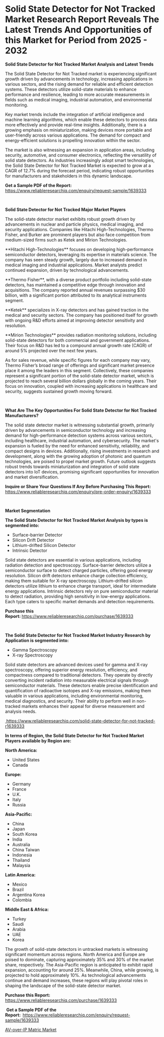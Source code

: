 <p><h1>Solid State Detector for Not Tracked Market Research Report Reveals The Latest Trends And Opportunities of this Market for Period from 2025 - 2032</h1></p><p><strong>Solid State Detector for Not Tracked Market Analysis and Latest Trends</strong></p>
<p><p>The Solid State Detector for Not Tracked market is experiencing significant growth driven by advancements in technology, increasing applications in various sectors, and the rising demand for reliable and efficient detection systems. These detectors utilize solid-state materials to enhance performance and resilience, leading to more accurate measurements in fields such as medical imaging, industrial automation, and environmental monitoring.</p><p>Key market trends include the integration of artificial intelligence and machine learning algorithms, which enable these detectors to process data more effectively and provide real-time insights. Additionally, there is a growing emphasis on miniaturization, making devices more portable and user-friendly across various applications. The demand for compact and energy-efficient solutions is propelling innovation within the sector.</p><p>The market is also witnessing an expansion in application areas, including security, automotive, and consumer electronics, reflecting the versatility of solid state detectors. As industries increasingly adopt smart technologies, the Solid State Detector for Not Tracked Market is expected to grow at a CAGR of 12.7% during the forecast period, indicating robust opportunities for manufacturers and stakeholders in this dynamic landscape.</p></p>
<p><strong>Get a Sample PDF of the Report:&nbsp;</strong> <a href="https://www.reliableresearchiq.com/enquiry/request-sample/1639333?utm_campaign=1743&utm_medium=2&utm_source=Github&utm_content=ia&utm_term=12022025&utm_id=solid-state-detector-for-not-tracked">https://www.reliableresearchiq.com/enquiry/request-sample/1639333</a></p>
<p>&nbsp;</p>
<p><strong>Solid State Detector for Not Tracked Major Market Players</strong></p>
<p><p>The solid-state detector market exhibits robust growth driven by advancements in nuclear and particle physics, medical imaging, and security applications. Companies like Hitachi High-Technologies, Thermo Fisher, and Burker are prominent players but also face competition from medium-sized firms such as Ketek and Mirion Technologies.</p><p>**Hitachi High-Technologies** focuses on developing high-performance semiconductor detectors, leveraging its expertise in materials science. The company has seen steady growth, largely due to increased demand in medical imaging and industrial applications. Market analysts predict continued expansion, driven by technological advancements.</p><p>**Thermo Fisher**, with a diverse product portfolio including solid-state detectors, has maintained a competitive edge through innovation and acquisitions. The company reported annual revenues surpassing $30 billion, with a significant portion attributed to its analytical instruments segment.</p><p>**Ketek** specializes in X-ray detectors and has gained traction in the medical and security sectors. The company has positioned itself for growth with ongoing R&D efforts aimed at improving detector sensitivity and resolution.</p><p>**Mirion Technologies** provides radiation monitoring solutions, including solid-state detectors for both commercial and government applications. Their focus on R&D has led to a compound annual growth rate (CAGR) of around 5% projected over the next few years.</p><p>As for sales revenue, while specific figures for each company may vary, Thermo Fisher’s broad range of offerings and significant market presence place it among the leaders in this segment. Collectively, these companies represent a significant portion of the solid-state detector market, which is projected to reach several billion dollars globally in the coming years. Their focus on innovation, coupled with increasing applications in healthcare and security, suggests sustained growth moving forward.</p></p>
<p>&nbsp;</p>
<p><strong>What Are The Key Opportunities For Solid State Detector for Not Tracked Manufacturers?</strong></p>
<p><p>The solid state detector market is witnessing substantial growth, primarily driven by advancements in semiconductor technology and increasing demand for high-performance detection systems across various sectors, including healthcare, industrial automation, and cybersecurity. The market's expansion is fueled by the need for enhanced sensitivity, reliability, and compact designs in devices. Additionally, rising investments in research and development, along with the growing adoption of photonic and quantum technologies, are poised to propel market growth. Future outlook suggests robust trends towards miniaturization and integration of solid state detectors into IoT devices, promising significant opportunities for innovation and market diversification.</p></p>
<p><strong>Inquire or Share Your Questions If Any Before Purchasing This Report:</strong> <a href="https://www.reliableresearchiq.com/enquiry/pre-order-enquiry/1639333?utm_campaign=1743&utm_medium=2&utm_source=Github&utm_content=ia&utm_term=12022025&utm_id=solid-state-detector-for-not-tracked">https://www.reliableresearchiq.com/enquiry/pre-order-enquiry/1639333</a></p>
<p>&nbsp;</p>
<p><strong>Market Segmentation</strong></p>
<p><strong>The Solid State Detector for Not Tracked Market Analysis by types is segmented into:</strong></p>
<p><ul><li>Surface-barrier Detector</li><li>Silicon Drift Detector</li><li>Lithium-drifted Silicon Detector</li><li>Intrinsic Detector</li></ul></p>
<p><p>Solid state detectors are essential in various applications, including radiation detection and spectroscopy. Surface-barrier detectors utilize a semiconductor surface to detect charged particles, offering good energy resolution. Silicon drift detectors enhance charge collection efficiency, making them suitable for X-ray spectroscopy. Lithium-drifted silicon detectors utilize lithium to enhance charge transport, ideal for intermediate energy applications. Intrinsic detectors rely on pure semiconductor material to detect radiation, providing high sensitivity in low-energy applications. Each type caters to specific market demands and detection requirements.</p></p>
<p><strong>Purchase this Report:&nbsp;</strong><a href="https://www.reliableresearchiq.com/purchase/1639333?utm_campaign=1743&utm_medium=2&utm_source=Github&utm_content=ia&utm_term=12022025&utm_id=solid-state-detector-for-not-tracked">https://www.reliableresearchiq.com/purchase/1639333</a></p>
<p>&nbsp;</p>
<p><strong>The Solid State Detector for Not Tracked Market Industry Research by Application is segmented into:</strong></p>
<p><ul><li>Gamma Spectroscopy</li><li>X-ray Spectroscopy</li></ul></p>
<p><p>Solid state detectors are advanced devices used for gamma and X-ray spectroscopy, offering superior energy resolution, efficiency, and compactness compared to traditional detectors. They operate by directly converting incident radiation into measurable electrical signals through semiconductor materials. These detectors enable precise identification and quantification of radioactive isotopes and X-ray emissions, making them valuable in various applications, including environmental monitoring, medical diagnostics, and security. Their ability to perform well in non-tracked markets enhances their appeal for diverse measurement and analysis needs.</p></p>
<p><a href="https://www.reliableresearchiq.com/solid-state-detector-for-not-tracked-r1639333?utm_campaign=1743&utm_medium=2&utm_source=Github&utm_content=ia&utm_term=12022025&utm_id=solid-state-detector-for-not-tracked">&nbsp;https://www.reliableresearchiq.com/solid-state-detector-for-not-tracked-r1639333</a></p>
<p><strong>In terms of Region, the Solid State Detector for Not Tracked Market Players available by Region are:</strong></p>
<p>
    <p> <strong> North America: </strong>
        <ul>
            <li>United States</li>
            <li>Canada</li>
        </ul>
        </p> 
    <p> <strong> Europe: </strong>
        <ul>
            <li>Germany</li>
            <li>France</li>
            <li>U.K.</li>
            <li>Italy</li>
            <li>Russia</li>
        </ul>
        </p> 
    <p> <strong> Asia-Pacific: </strong>
        <ul>
            <li>China</li>
            <li>Japan</li>
            <li>South Korea</li>
            <li>India</li>
            <li>Australia</li>
            <li>China Taiwan</li>
            <li>Indonesia</li>
            <li>Thailand</li>
            <li>Malaysia</li>
        </ul>
        </p> 
    <p> <strong> Latin America: </strong>
        <ul>
            <li>Mexico</li>
            <li>Brazil</li>
            <li>Argentina Korea</li>
            <li>Colombia</li>
        </ul>
        </p> 
    <p> <strong> Middle East & Africa: </strong>
        <ul>
            <li>Turkey</li>
            <li>Saudi</li>
            <li>Arabia</li>
            <li>UAE</li>
            <li>Korea</li>
        </ul>
    </p>
    </p>
<p><p>The growth of solid-state detectors in untracked markets is witnessing significant momentum across regions. North America and Europe are poised to dominate, capturing approximately 35% and 30% of the market share, respectively. The Asia-Pacific region is anticipated to exhibit rapid expansion, accounting for around 25%. Meanwhile, China, while growing, is projected to hold approximately 10%. As technological advancements continue and demand increases, these regions will play pivotal roles in shaping the landscape of the solid-state detector market.</p></p>
<p><strong>Purchase this Report: </strong><a href="https://www.reliableresearchiq.com/purchase/1639333?utm_campaign=1743&utm_medium=2&utm_source=Github&utm_content=ia&utm_term=12022025&utm_id=solid-state-detector-for-not-tracked">https://www.reliableresearchiq.com/purchase/1639333</a></p>
<p>&nbsp;<strong>Get a Sample PDF of the Report:&nbsp;&nbsp;</strong><a href="https://www.reliableresearchiq.com/enquiry/request-sample/1639333?utm_campaign=1743&utm_medium=2&utm_source=Github&utm_content=ia&utm_term=12022025&utm_id=solid-state-detector-for-not-tracked">https://www.reliableresearchiq.com/enquiry/request-sample/1639333</a></p>
<p><strong></strong></p>
<p><p><a href="https://github.com/marlanamarvn/Market-Research-Report-List-1/blob/main/av-over-ip-matric-market.md?utm_campaign=1743&utm_medium=2&utm_source=Github&utm_content=ia&utm_term=12022025&utm_id=solid-state-detector-for-not-tracked">AV-over-IP Matric Market</a></p></p>